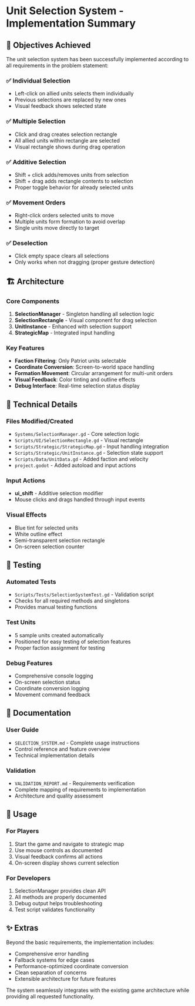 # Unit Selection System - Implementation Summary

## 🎯 Objectives Achieved

The unit selection system has been successfully implemented according to all requirements in the problem statement:

### ✅ Individual Selection
- Left-click on allied units selects them individually
- Previous selections are replaced by new ones
- Visual feedback shows selected state

### ✅ Multiple Selection  
- Click and drag creates selection rectangle
- All allied units within rectangle are selected
- Visual rectangle shows during drag operation

### ✅ Additive Selection
- Shift + click adds/removes units from selection
- Shift + drag adds rectangle contents to selection
- Proper toggle behavior for already selected units

### ✅ Movement Orders
- Right-click orders selected units to move
- Multiple units form formation to avoid overlap
- Single units move directly to target

### ✅ Deselection
- Click empty space clears all selections
- Only works when not dragging (proper gesture detection)

## 🏗️ Architecture

### Core Components
1. **SelectionManager** - Singleton handling all selection logic
2. **SelectionRectangle** - Visual component for drag selection
3. **UnitInstance** - Enhanced with selection support
4. **StrategicMap** - Integrated input handling

### Key Features
- **Faction Filtering**: Only Patriot units selectable
- **Coordinate Conversion**: Screen-to-world space handling
- **Formation Movement**: Circular arrangement for multi-unit orders
- **Visual Feedback**: Color tinting and outline effects
- **Debug Interface**: Real-time selection status display

## 🔧 Technical Details

### Files Modified/Created
- `Systems/SelectionManager.gd` - Core selection logic
- `Scripts/UI/SelectionRectangle.gd` - Visual rectangle
- `Scripts/Strategic/StrategicMap.gd` - Input handling integration
- `Scripts/Strategic/UnitInstance.gd` - Selection state support
- `Scripts/Data/UnitData.gd` - Added faction and velocity
- `project.godot` - Added autoload and input actions

### Input Actions
- **ui_shift** - Additive selection modifier
- Mouse clicks and drags handled through input events

### Visual Effects
- Blue tint for selected units
- White outline effect
- Semi-transparent selection rectangle
- On-screen selection counter

## 🧪 Testing

### Automated Tests
- `Scripts/Tests/SelectionSystemTest.gd` - Validation script
- Checks for all required methods and singletons
- Provides manual testing functions

### Test Units
- 5 sample units created automatically
- Positioned for easy testing of selection features
- Proper faction assignment for testing

### Debug Features
- Comprehensive console logging
- On-screen selection status
- Coordinate conversion logging
- Movement command feedback

## 📖 Documentation

### User Guide
- `SELECTION_SYSTEM.md` - Complete usage instructions
- Control reference and feature overview
- Technical implementation details

### Validation
- `VALIDATION_REPORT.md` - Requirements verification
- Complete mapping of requirements to implementation
- Architecture and quality assessment

## 🚀 Usage

### For Players
1. Start the game and navigate to strategic map
2. Use mouse controls as documented
3. Visual feedback confirms all actions
4. On-screen display shows current selection

### For Developers
1. SelectionManager provides clean API
2. All methods are properly documented
3. Debug output helps troubleshooting
4. Test script validates functionality

## ✨ Extras

Beyond the basic requirements, the implementation includes:
- Comprehensive error handling
- Fallback systems for edge cases
- Performance-optimized coordinate conversion
- Clean separation of concerns
- Extensible architecture for future features

The system seamlessly integrates with the existing game architecture while providing all requested functionality.